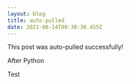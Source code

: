 ```yaml
---
layout: blog
title: auto-pulled
date: 2021-06-14T09:38:30.455Z
---
```

This post was auto-pulled successfully!

After Python

Test